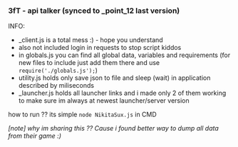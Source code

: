 ### 3fT - api talker (synced to _point_12 last version)

INFO:
- _client.js is a total mess :) - hope you understand
- also not included login in requests to stop script kiddos
- in globals.js you can find all global data, variables and requirements (for new files to include just add them there and use `require('./globals.js');`)
- utility.js holds only save json to file and sleep (wait) in application described by miliseconds
- _launcher.js holds all launcher links and i made only 2 of them working to make sure im always at newest launcher/server version


how to run ?? its simple `node NikitaSux.js` in CMD


_[note] why im sharing this ?? Cause i found better way to dump all data from their game :)_
